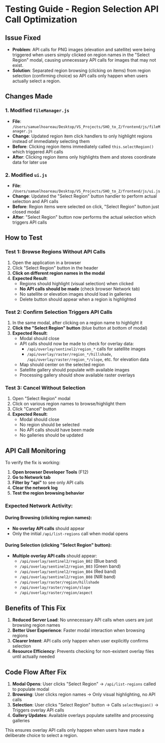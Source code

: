 # Testing Guide - Region Selection API Call Optimization

## Issue Fixed
- **Problem**: API calls for PNG images (elevation and satellite) were being triggered when users simply clicked on region names in the "Select Region" modal, causing unnecessary API calls for images that may not exist.
- **Solution**: Separated region browsing (clicking on items) from region selection (confirming choice) so API calls only happen when users actually select a region.

## Changes Made

### 1. Modified `fileManager.js`
- **File**: `/Users/samuelhoareau/Desktop/VS_Projects/SHO_to_Z/frontend/js/fileManager.js`
- **Change**: Updated region item click handlers to only highlight regions instead of immediately selecting them
- **Before**: Clicking region items immediately called `this.selectRegion()` which triggered API calls
- **After**: Clicking region items only highlights them and stores coordinate data for later use

### 2. Modified `ui.js`
- **File**: `/Users/samuelhoareau/Desktop/VS_Projects/SHO_to_Z/frontend/js/ui.js`
- **Change**: Updated the "Select Region" button handler to perform actual selection and API calls
- **Before**: Region items were selected on click, "Select Region" button just closed modal
- **After**: "Select Region" button now performs the actual selection which triggers API calls

## How to Test

### Test 1: Browse Regions Without API Calls
1. Open the application in a browser
2. Click "Select Region" button in the header
3. **Click on different region names in the modal**
4. **Expected Result**: 
   - Regions should highlight (visual selection) when clicked
   - **No API calls should be made** (check browser Network tab)
   - No satellite or elevation images should load in galleries
   - Delete button should appear when a region is highlighted

### Test 2: Confirm Selection Triggers API Calls
1. In the same modal, after clicking on a region name to highlight it
2. **Click the "Select Region" button** (blue button at bottom of modal)
3. **Expected Result**:
   - Modal should close
   - API calls should now be made to check for overlay data:
     - `/api/overlay/sentinel2/region_*` calls for satellite images
     - `/api/overlay/raster/region_*/hillshade`, `/api/overlay/raster/region_*/slope`, etc. for elevation data
   - Map should center on the selected region
   - Satellite gallery should populate with available images
   - Processing gallery should show available raster overlays

### Test 3: Cancel Without Selection
1. Open "Select Region" modal
2. Click on various region names to browse/highlight them
3. Click "Cancel" button
4. **Expected Result**:
   - Modal should close
   - No region should be selected
   - No API calls should have been made
   - No galleries should be updated

## API Call Monitoring

To verify the fix is working:

1. **Open browser Developer Tools** (F12)
2. **Go to Network tab**
3. **Filter by "api"** to see only API calls
4. **Clear the network log**
5. **Test the region browsing behavior**

### Expected Network Activity:

#### During Browsing (clicking region names):
- **No overlay API calls** should appear
- Only the initial `/api/list-regions` call when modal opens

#### During Selection (clicking "Select Region" button):
- **Multiple overlay API calls** should appear:
  - `/api/overlay/sentinel2/region_B02` (Blue band)
  - `/api/overlay/sentinel2/region_B03` (Green band)  
  - `/api/overlay/sentinel2/region_B04` (Red band)
  - `/api/overlay/sentinel2/region_B08` (NIR band)
  - `/api/overlay/raster/region/hillshade`
  - `/api/overlay/raster/region/slope`
  - `/api/overlay/raster/region/aspect`

## Benefits of This Fix

1. **Reduced Server Load**: No unnecessary API calls when users are just browsing region names
2. **Better User Experience**: Faster modal interaction when browsing regions
3. **Clearer Intent**: API calls only happen when user explicitly confirms selection
4. **Resource Efficiency**: Prevents checking for non-existent overlay files until actually needed

## Code Flow After Fix

1. **Modal Opens**: User clicks "Select Region" → `/api/list-regions` called to populate modal
2. **Browsing**: User clicks region names → Only visual highlighting, no API calls
3. **Selection**: User clicks "Select Region" button → Calls `selectRegion()` → Triggers overlay API calls
4. **Gallery Updates**: Available overlays populate satellite and processing galleries

This ensures overlay API calls only happen when users have made a deliberate choice to select a region.
